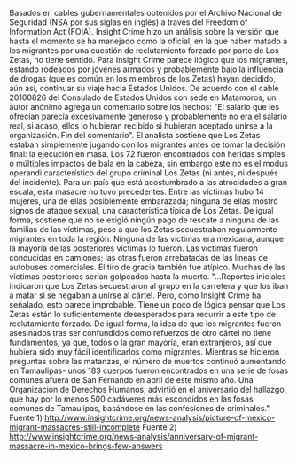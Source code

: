 Basados en cables gubernamentales obtenidos por el Archivo Nacional de Seguridad (NSA por sus siglas en inglés) a través del Freedom of Information Act (FOIA). Insight Crime hizo un análisis sobre la versión que hasta el momento se ha manejado como la oficial, en la que haber matado a los migrantes por una cuestión de reclutamiento forzado por parte de Los Zetas, no tiene sentido.
Para Insight Crime parece ilógico que los migrantes, estando rodeados por jóvenes armados y probablemente bajo la influencia de drogas (que es común en los miembros de los Zetas) hayan decidido, aún así, continuar su viaje hacia Estados Unidos. De acuerdo con el cable 20100826  del Consulado de Estados Unidos con sede en Matamoros, un autor anónimo agrega un comentario sobre los hechos: "El salario que les ofrecían parecía excesivamente generoso y probablemente no era el salario real, si acaso, ellos lo hubieran recibido si hubieran aceptado unirse a la organización. Fin del comentario". 
El analista sostiene que Los Zetas estaban simplemente jugando con los migrantes antes de tomar la decisión final: la ejecución en masa. Los 72 fueron encontrados con heridas simples o múltiples impactos de bala en la cabeza, sin embargo este no es el modus operandi característico del grupo criminal Los Zetas (ni antes, ni después del incidente).
Para un país que está acostumbrado a las atrocidades a gran escala, esta masacre no tuvo precedentes. Entre las víctimas hubo 14 mujeres, una de ellas posiblemente embarazada; ninguna de ellas mostró signos de ataque sexual, una característica típica de Los Zetas. 
De igual forma, sostiene que no se exigió ningún pago de rescate a ninguna de las familias de las víctimas, pese a que los Zetas secuestraban regularmente migrantes en toda la región. Ninguna de las víctimas era mexicana, aunque la mayoría de las posteriores víctimas lo fueron. Las víctimas fueron conducidas en camiones; las otras fueron arrebatadas de las líneas de autobuses comerciales. El tiro de gracia también fue atípico. Muchas de las víctimas posteriores serían golpeados hasta la muerte.
"...Reportes iniciales indicaron que Los Zetas secuestraron al grupo en la carretera y que los iban a matar si se negaban a unirse al cártel. Pero, como Insight Crime ha señalado, esto parece improbable. Tiene un poco de lógica pensar que Los Zetas están lo suficientemente desesperados para recurrir a este tipo de reclutamiento forzado. De igual forma, la idea de que los migrantes fueron asesinados tras ser confundidos como refuerzos de otro cártel no tiene fundamentos, ya que, todos o la gran mayoría, eran extranjeros, así que hubiera sido muy fácil identificarlos como migrantes. Mientras se hicieron preguntas sobre las matanzas, el número de muertos continuó aumentando en Tamaulipas- unos 183 cuerpos fueron encontrados en una serie de fosas comunes afuera de San Fernando en abril de este mismo año. Una Organización de Derechos Humanos, advirtió en el aniversario del hallazgo, que hay por lo menos 500 cadáveres más escondidos en las fosas comunes de Tamaulipas, basándose en las confesiones de criminales."
Fuente 1) http://www.insightcrime.org/news-analysis/picture-of-mexico-migrant-massacres-still-incomplete
Fuente 2) http://www.insightcrime.org/news-analysis/anniversary-of-migrant-massacre-in-mexico-brings-few-answers

